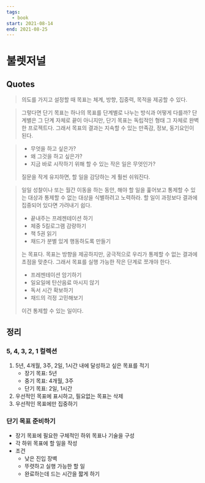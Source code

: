 ```yaml
---
tags:
  - book
start: 2021-08-14
end: 2021-08-25
---
```


# 불렛저널

## Quotes

> 의도를 가지고 설정할 때 목표는 체계, 방향, 집중력, 목적을 제공할 수 있다.

> 그렇다면 단기 목표는 하나의 목표를 단계별로 나누는 방식과 어떻게 다를까? 단계별은 그 단계 자체로 끝이 아니지만, 단기 목표는 독립적인 형태 그 자체로 완벽한 프로젝트다. 그래서 목표의 결과는 지속할 수 있는 만족감, 정보, 동기요인이 된다.

> - 무엇을 하고 싶은가?
> - 왜 그것을 하고 싶은가?
> - 지금 바로 시작하기 위해 할 수 있는 작은 일은 무엇인가?
>
> 질문을 작게 유지하면, 할 일을 감당하는 게 훨씬 쉬워진다.

> 일일 성찰이나 또는 월간 이동을 하는 동안, 해야 할 일을 훑어보고 통제할 수 있는 대상과 통제할 수 없는 대상을 식별하려고 노력하라. 할 일이 과정보다 결과에 집중되어 있다면 가려내기 쉽다.
>
> - 끝내주는 프레젠테이션 하기
> - 체중 5킬로그램 감량하기
> - 책 5권 읽기
> - 채드가 분별 있게 행동하도록 만들기
>
> 는 목표다. 목표는 방향을 제공하지만, 궁극적으로 우리가 통제할 수 없는 결과에 초점을 맞춘다. 그래서 목표를 실행 가능한 작은 단계로 쪼개야 한다.
>
> - 프레젠테이션 암기하기
> - 일요일에 탄산음료 마시지 않기
> - 독서 시간 확보하기
> - 채드의 걱정 고민해보기
>
> 이건 통제할 수 있는 일이다.

## 정리

### 5, 4, 3, 2, 1 컬렉션

1. 5년, 4개월, 3주, 2일, 1시간 내에 달성하고 싶은 목표를 적기
	- 장기 목표: 5년
	- 중기 목표: 4개월, 3주
	- 단기 목표: 2일, 1시간
2. 우선적인 목표에 표시하고, 필요없는 목표는 삭제
3. 우선적인 목표에만 집중하기

### 단기 목표 준비하기

- 장기 목표에 필요한 구체적인 하위 목표나 기술을 구성
- 각 하위 목표에 할 일을 작성
- 조건
	- 낮은 진입 장벽
	- 뚜렷하고 실행 가능한 할 일
	- 완료하는데 드는 시간을 짧게 하기

<PageTags />
